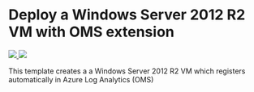 # Deploy a Windows Server 2012 R2 VM with OMS extension

<a href="https://portal.azure.com/#create/Microsoft.Template/uri/https%3A%2F%2Fraw.githubusercontent.com%2Fstijnv1%2FAzurePoCExamples%2Fmaster%2FAzurePoCARMExamples%2FAzurePoCVMDeployWithOMSExtension%2FTemplates%2Fazuredeploy.json" target="_blank">
	<img src="http://azuredeploy.net/deploybutton.png">
</a>
<a href="http://armviz.io/#/?load=https%3A%2F%2Fraw.githubusercontent.com%2Fstijnv1%2FAzurePoCExamples%2Fmaster%2FAzurePoCARMExamples%2FAzurePoCVMDeployWithOMSExtension%2FTemplates%2Fazuredeploy.json" target="_blank">
    <img src="http://armviz.io/visualizebutton.png"/>
</a>

This template creates a a Windows Server 2012 R2 VM which registers automatically in Azure Log Analytics (OMS)